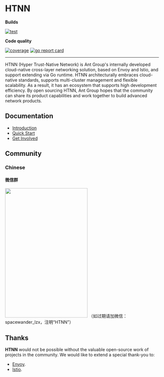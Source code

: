 # HTNN

**Builds**

[![test](https://github.com/mosn/htnn/actions/workflows/test.yml/badge.svg)](https://github.com/mosn/htnn/actions/workflows/test.yml)

**Code quality**

[![coverage](https://codecov.io/gh/mosn/htnn/branch/main/graph/badge.svg)](https://codecov.io/gh/mosn/htnn)
[![go report card](https://goreportcard.com/badge/github.com/mosn/htnn)](https://goreportcard.com/report/github.com/mosn/htnn)

---

HTNN (Hyper Trust-Native Network) is Ant Group's internally developed cloud-native cross-layer networking solution, based on Envoy and Istio, and support extending via Go runtime. HTNN architecturally embraces cloud-native standards, supports multi-cluster management and flexible scalability. As a result, it has an ecosystem that supports high development efficiency. By open sourcing HTNN, Ant Group hopes that the community can share its product capabilities and work together to build advanced network products.

## Documentation

* [Introduction](https://github.com/mosn/htnn/blob/main/site/content/zh-hans/docs/getting-started/introduction.md)
* [Quick Start](https://github.com/mosn/htnn/blob/main/site/content/en/docs/getting-started/quick_start.md)
* [Get Involved](https://github.com/mosn/htnn/blob/main/site/content/en/docs/developer-guide/get_involved.md)

## Community

### Chinese

#### 微信群

<img src="./images/wechat_group.png" height=424 width=270 />
（如过期请加微信：spacewander_lzx，注明“HTNN”）

## Thanks

**HTNN** would not be possible without the valuable open-source work of projects in the community. We would like to extend a special thank-you to:

- [Envoy](https://www.envoyproxy.io).
- [Istio](https://istio.io).
